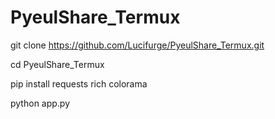 # PyeulShare_Termux

git clone https://github.com/Lucifurge/PyeulShare_Termux.git


cd PyeulShare_Termux

pip install requests rich colorama

python app.py
